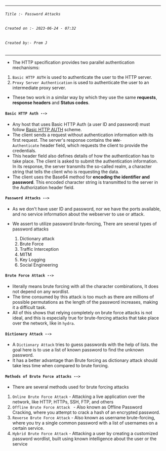 
***
###### `Title :- Password Attacks`
###### `Created on :- 2023-06-24 - 07:32`
###### `Created by:- Prem J`
***

- The HTTP specification provides two parallel authentication mechanisms:

1. `Basic HTTP AUTH` is used to authenticate the user to the HTTP server.    
2. `Proxy Server Authentication` is used to authenticate the user to an intermediate proxy server.

- These two work in a similar way by which they use the same **requests**, **response headers** and **Status codes**.

#### `Basic HTTP Auth -->`

- Any host that uses Basic HTTP Auth (a user ID and password) must follow [Basic HTTP AUTH](https://tools.ietf.org/html/rfc7617) scheme.
- The client sends a request without authentication information with its first request. The server's response contains the `WWW-Authenticate` header field, which requests the client to provide the credentials.
- This header field also defines details of how the authentication has to take place. The client is asked to submit the authentication information. In its response, the server transmits the so-called realm, a character string that tells the client who is requesting the data.
- The client uses the Base64 method for **encoding the identifier and password**. This encoded character string is transmitted to the server in the Authorization header field.

#### `Password Attacks -->`

- As we don't have user ID and password, nor we have the ports available, and no service information about the webserver to use or attack.
- We assert to utilize password brute-forcing, There are several types of password attacks

	1. Dictionary attack
	2. Brute Force
	3. Traffic Interception
	4. MITM
	5. Key Logging
	6. Social Engineering

#### `Brute Force Attack -->`

- literally means brute forcing with all the character combinations, It does not depend on any wordlist.
- The time consumed by this attack is too much as there are millions of possible permutations as the length of the password increases, making it a difficult task.
- All of this shows that relying completely on brute force attacks is not ideal, and this is especially true for brute-forcing attacks that take place over the network, like in `hydra`.

#### `Dictionery Attack -->`

- A `Dictionary Attack` tries to guess passwords with the help of lists. the goal here is to use a list of known password to find the unknown password.
- It has a better advantage than Brute forcing as dictionary attack should take less time when compared to brute forcing.

#### `Methods of Brute Force attacks -->`

- There are several methods used for brute forcing attacks

1. `Online Brute Force Attack` - Attacking a live application over the network, like HTTP, HTTPs, SSH, FTP, and others
2. `Offline Brute Force Attack ` - Also known as Offline Password Cracking, where you attempt to crack a hash of an encrypted password.
3. `Reverse Brute Force Attack` - Also known as username brute-forcing, where you try a single common password with a list of usernames on a certain service.
4. `Hybrid Brute Force Attack` - Attacking a user by creating a customized password wordlist, built using known intelligence about the user or the service